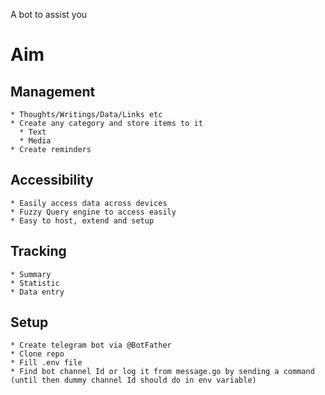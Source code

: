 A bot to assist you

# Aim

  ## Management
    * Thoughts/Writings/Data/Links etc
    * Create any category and store items to it
      * Text
      * Media
    * Create reminders

  ## Accessibility
    * Easily access data across devices
    * Fuzzy Query engine to access easily
    * Easy to host, extend and setup

  ## Tracking
    * Summary
    * Statistic
    * Data entry

## Setup

  ```
  * Create telegram bot via @BotFather
  * Clone repo
  * Fill .env file
  * Find bot channel Id or log it from message.go by sending a command
  (until then dummy channel Id should do in env variable)
  ```

